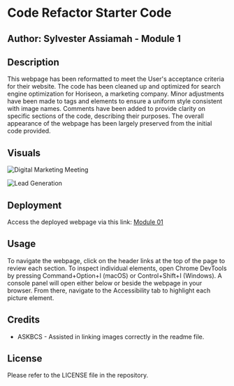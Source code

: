 # Code Refactor Starter Code 
## Author: Sylvester Assiamah - Module 1 

## Description

This webpage has been reformatted to meet the User's acceptance criteria for their website. The code has been cleaned up and optimized for search engine optimization for Horiseon, a marketing company. Minor adjustments have been made to tags and elements to ensure a uniform style consistent with image names. Comments have been added to provide clarity on specific sections of the code, describing their purposes. The overall appearance of the webpage has been largely preserved from the initial code provided.

## Visuals

![Digital Marketing Meeting](assets/images/digital-marketing-meeting.jpg)

![Lead Generation](assets/images/lead-genration.png)

## Deployment

Access the deployed webpage via this link: [Module 01](https://assiamahs.github.io/code_refactor/)

## Usage

To navigate the webpage, click on the header links at the top of the page to review each section. To inspect individual elements, open Chrome DevTools by pressing Command+Option+I (macOS) or Control+Shift+I (Windows). A console panel will open either below or beside the webpage in your browser. From there, navigate to the Accessibility tab to highlight each picture element.

## Credits

- ASKBCS - Assisted in linking images correctly in the readme file.

## License

Please refer to the LICENSE file in the repository.
